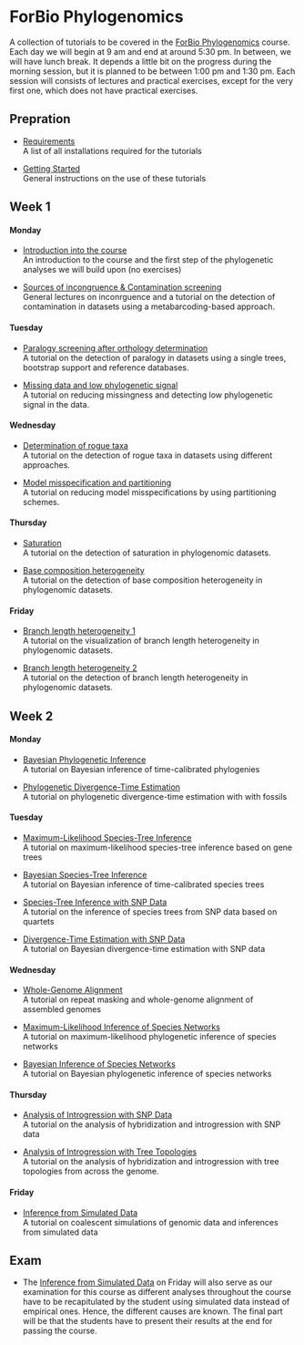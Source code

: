 # ForBio Phylogenomics

A collection of tutorials to be covered in the [ForBio Phylogenomics](https://www.forbio.uio.no/events/courses/2021/phylogenomics.html) course.
Each day we will begin at 9 am and end at around 5:30 pm. In between, we will have lunch break. It depends a little bit on the progress during the morning session, but it is planned to be between 1:00 pm and 1:30 pm. Each session will consists of lectures and practical exercises, except for the very first one, which does not have practical exercises.

## Prepration

* [Requirements](requirements.md)<br>A list of all installations required for the tutorials

* [Getting Started](getting_started.md)<br>General instructions on the use of these tutorials

## Week 1

#### Monday

* [Introduction into the course](week1_day1_morning/README.md)<br>An introduction to the course and the first step of the phylogenetic analyses we will build upon (no exercises)

* [Sources of incongruence & Contamination screening](week1_day1_afternoon/README.md)<br>General lectures on inconrguence and a tutorial on the detection of contamination in datasets using a metabarcoding-based approach.

#### Tuesday

* [Paralogy screening after orthology determination](week1_day2_morning/README.md)<br>A tutorial on the detection of paralogy in datasets using a single trees, bootstrap support and reference databases.

* [Missing data and low phylogenetic signal](week1_day2_afternoon/README.md)<br>A tutorial on reducing missingness and detecting low phylogenetic signal in the data.

#### Wednesday

* [Determination of rogue taxa](week1_day3_morning/README.md)<br>A tutorial on the detection of rogue taxa in datasets using different approaches.

* [Model misspecification and partitioning](week1_day3_afternoon/README.md)<br>A tutorial on reducing model misspecifications by using partitioning schemes.

#### Thursday

* [Saturation](week1_day4_morning/README.md)<br>A tutorial on the detection of saturation in phylogenomic datasets.

* [Base composition heterogeneity](week1_day4_afternoon/README.md)<br>A tutorial on the detection of base composition heterogeneity in phylogenomic datasets.

#### Friday

* [Branch length heterogeneity 1](week1_day5_morning/README.md)<br>A tutorial on the visualization of branch length heterogeneity in phylogenomic datasets.

* [Branch length heterogeneity 2](week1_day5_afternoon/README.md)<br>A tutorial on the detection of branch length heterogeneity in phylogenomic datasets.



## Week 2

#### Monday

* [Bayesian Phylogenetic Inference](bayesian_phylogeny_inference/README.md)<br>A tutorial on Bayesian inference of time-calibrated phylogenies

* [Phylogenetic Divergence-Time Estimation](divergence_time_estimation/README.md)<br>A tutorial on phylogenetic divergence-time estimation with with fossils

#### Tuesday

* [Maximum-Likelihood Species-Tree Inference](ml_species_tree_inference/README.md)<br>A tutorial on maximum-likelihood species-tree inference based on gene trees

* [Bayesian Species-Tree Inference](bayesian_species_tree_inference/README.md)<br>A tutorial on Bayesian inference of time-calibrated species trees

* [Species-Tree Inference with SNP Data](species_tree_inference_with_snp_data/README.md)<br>A tutorial on the inference of species trees from SNP data based on quartets

* [Divergence-Time Estimation with SNP Data](divergence_time_estimation_with_snp_data/README.md)<br>A tutorial on Bayesian divergence-time estimation with SNP data

#### Wednesday

* [Whole-Genome Alignment](whole_genome_alignment/README.md)<br>A tutorial on repeat masking and whole-genome alignment of assembled genomes

* [Maximum-Likelihood Inference of Species Networks](ml_inference_of_species_networks/README.md)<br>A tutorial on maximum-likelihood phylogenetic inference of species networks

* [Bayesian Inference of Species Networks](bayesian_inference_of_species_networks/README.md)<br>A tutorial on Bayesian phylogenetic inference of species networks

#### Thursday

* [Analysis of Introgression with SNP Data](analysis_of_introgression_with_snp_data/README.md)<br>A tutorial on the analysis of hybridization and introgression with SNP data

* [Analysis of Introgression with Tree Topologies](analysis_of_introgression_with_tree_topologies/README.md)<br>A tutorial on the analysis of hybridization and introgression with tree topologies from across the genome.

#### Friday

* [Inference from Simulated Data](inference_from_simulated_data/README.md)<br>A tutorial on coalescent simulations of genomic data and inferences from simulated data


## Exam

* The [Inference from Simulated Data](inference_from_simulated_data/README.md) on Friday will also serve as our examination for this course as different analyses throughout the course have to be recapitulated by the student using simulated data instead of empirical ones. Hence, the different causes are known. The final part will be that the students have to present their results at the end for passing the course.
